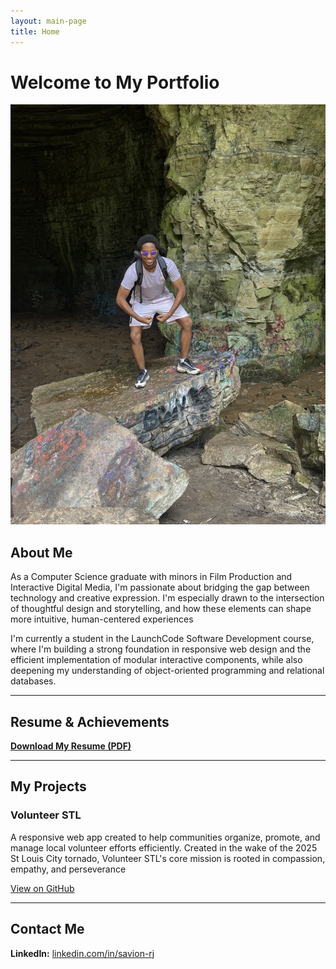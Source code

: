 ```yaml
---
layout: main-page
title: Home
---
```


# Welcome to My Portfolio

![Profile Image](/docs/assets/images/profile-pic.jpeg)

## About Me

As a Computer Science graduate with minors in Film Production and Interactive Digital Media, I'm passionate about bridging the gap between technology and creative expression. I'm especially drawn to the intersection of thoughtful design and storytelling, and how these elements can shape more intuitive, human-centered experiences

I'm currently a student in the LaunchCode Software Development course, where I'm building a strong foundation in responsive web design and the efficient implementation of modular interactive components, while also deepening my understanding of object-oriented programming and relational databases.

---

## Resume & Achievements

[**Download My Resume (PDF)**](/docs/assets/resume-2025.pdf)

---

## My Projects

### Volunteer STL

A responsive web app created to help communities organize, promote, and manage local volunteer efforts efficiently. Created in the wake of the 2025 St Louis City tornado, Volunteer STL's core mission is rooted in compassion, empathy, and perseverance

[View on GitHub](https://github.com/Savionrj/SWD-Unit-1-Project-savion-j)

---

## Contact Me
  
**LinkedIn:** [linkedin.com/in/savion-rj](https://www.linkedin.com/in/savion-rj/)

